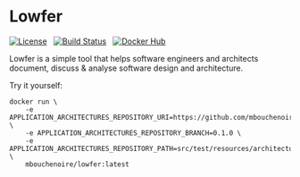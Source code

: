# Lowfer

[![License](https://img.shields.io/badge/License-Apache%202.0-blue.svg)](https://opensource.org/licenses/Apache-2.0) &nbsp;
[![Build Status](https://travis-ci.org/mbouchenoire/lowfer.svg?branch=0.1.0)](https://travis-ci.org/mbouchenoire/lowfer) &nbsp;
[![Docker Hub](https://img.shields.io/docker/pulls/mbouchenoire/lowfer.svg)](https://hub.docker.com/r/mbouchenoire/lowfer) &nbsp;

Lowfer is a simple tool that helps software engineers and architects document, discuss & analyse software design and architecture.

Try it yourself:

```shell script
docker run \
    -e APPLICATION_ARCHITECTURES_REPOSITORY_URI=https://github.com/mbouchenoire/lowfer.git \
    -e APPLICATION_ARCHITECTURES_REPOSITORY_BRANCH=0.1.0 \
    -e APPLICATION_ARCHITECTURES_REPOSITORY_PATH=src/test/resources/architectures/demo \
    mbouchenoire/lowfer:latest
```
